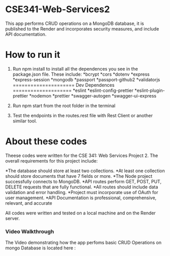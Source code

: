 # CSE341-Web-Services2
This app performs CRUD operations on a MongoDB database, it is published to the Render and incorporates
security measures, and include API documentation.

# How to run it
1. Run npm install to install all the dependences you see in the package.json file. These include:
*bcrypt
*cors
*dotenv
*express
*express-session
*mongodb
*passport
*passport-github2
*validatorjs
=====================
Dev Dependences
====================
*eslint
*eslint-config-prettier
*eslint-plugin-prettier
*nodemon
*prettier
*swagger-autogen
*swagger-ui-express

2. Run npm start from the root folder in the terminal

3. Test the endpoints in the routes.rest file with Rest Client or another similar tool.

# About these codes
Theese codes were written for the CSE 341: Web Services Project 2. The overall requirements for this project include:

*The database should store at least two collections.
*At least one collection should store documents that have 7 fields or more.
*The Node project successfully connects to MongoDB.
*API routes perform GET, POST, PUT, DELETE requests that are fully functional.
*All routes should include data validation and error handling.
*Project must incorporate use of OAuth for user management.
*API Documentation is professional, comprehensive, relevant, and accurate

All codes were written and tested on a local machine and on the Render server.

### Video Walkthrough
The Video demonstrating how the app perfoms basic CRUD Operations on  mongo Database
is located here :